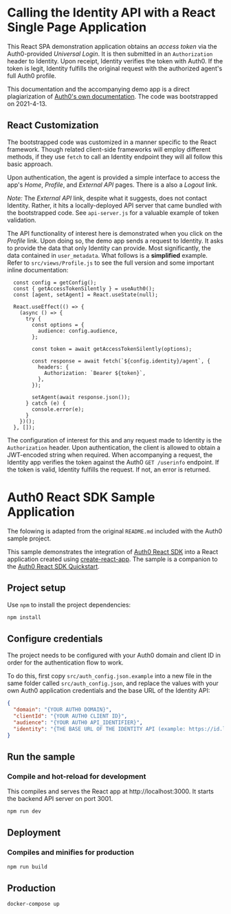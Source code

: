 Calling the Identity API with a React Single Page Application
=============================================================

This React SPA demonstration application obtains an _access token_ via the Auth0-provided _Universal Login_. It is then submitted in an `Authorization` header to Identity. Upon receipt, Identity verifies the token with Auth0. If the token is legit, Identity fulfills the original request with the authorized agent's full Auth0 profile.

This documentation and the accompanying demo app is a direct plagiarization of [Auth0's own documentation](https://auth0.com/docs/microsites/call-api/call-api-single-page-app). The code was bootstrapped on 2021-4-13.

## React Customization

The bootstrapped code was customized in a manner specific to the React framework. Though related client-side frameworks will employ different methods, if they use `fetch` to call an Identity endpoint they will all follow this basic approach.

Upon authentication, the agent is provided a simple interface to access the app's _Home_, _Profile_, and _External API_ pages. There is a also a _Logout_ link.

_Note:_ The _External API_ link, despite what it suggests, does not contact Identity. Rather, it hits a locally-deployed API server that came bundled with the bootstrapped code. See `api-server.js` for a valuable example of token validation.

The API functionality of interest here is demonstrated when you click on the _Profile_ link. Upon doing so, the demo app sends a request to Identity. It asks to provide the data that only Identity can provide. Most significantly, the data contained in `user_metadata`. What follows is a **simplified** example. Refer to `src/views/Profile.js` to see the full version and some important inline documentation:

```
  const config = getConfig();
  const { getAccessTokenSilently } = useAuth0();
  const [agent, setAgent] = React.useState(null);

  React.useEffect(() => {
    (async () => {
      try {
        const options = {
          audience: config.audience,
        };

        const token = await getAccessTokenSilently(options);

        const response = await fetch(`${config.identity}/agent`, {
          headers: {
            Authorization: `Bearer ${token}`,
          },
        });

        setAgent(await response.json());
      } catch (e) {
        console.error(e);
      }
    })();
  }, []);
```

The configuration of interest for this and any request made to Identity is the `Authorization` header. Upon authentication, the client is allowed to obtain a JWT-encoded string when required. When accompanying a request, the Identity app verifies the token against the Auth0 `GET /userinfo` endpoint. If the token is valid, Identity fulfills the request. If not, an error is returned.

# Auth0 React SDK Sample Application

The folowing is adapted from the original `README.md` included with the Auth0 sample project.

This sample demonstrates the integration of [Auth0 React SDK](https://github.com/auth0/auth0-react) into a React application created using [create-react-app](https://reactjs.org/docs/create-a-new-react-app.html). The sample is a companion to the [Auth0 React SDK Quickstart](https://auth0.com/docs/quickstart/spa/react).

## Project setup

Use `npm` to install the project dependencies:

```bash
npm install
```

## Configure credentials

The project needs to be configured with your Auth0 domain and client ID in order for the authentication flow to work.

To do this, first copy `src/auth_config.json.example` into a new file in the same folder called `src/auth_config.json`, and replace the values with your own Auth0 application credentials and the base URL of the Identity API:

```json
{
  "domain": "{YOUR AUTH0 DOMAIN}",
  "clientId": "{YOUR AUTH0 CLIENT ID}",
  "audience": "{YOUR AUTH0 API_IDENTIFIER}",
  "identity": "{THE BASE URL OF THE IDENTITY API (example: https://id.languagetechnology.org)}"
}
```

## Run the sample

### Compile and hot-reload for development

This compiles and serves the React app at http://localhost:3000. It starts the backend API server on port 3001.

```bash
npm run dev
```

## Deployment

### Compiles and minifies for production

```bash
npm run build
```

## Production

```
docker-compose up
```
